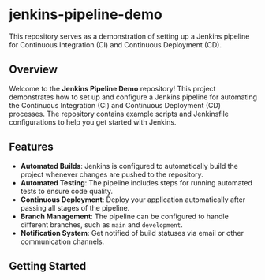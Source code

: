 # jenkins-pipeline-demo
This repository serves as a demonstration of setting up a Jenkins pipeline for Continuous Integration (CI) and Continuous Deployment (CD). 



## Overview

Welcome to the **Jenkins Pipeline Demo** repository! This project demonstrates how to set up and configure a Jenkins pipeline for automating the Continuous Integration (CI) and Continuous Deployment (CD) processes. The repository contains example scripts and Jenkinsfile configurations to help you get started with Jenkins.

## Features

- **Automated Builds**: Jenkins is configured to automatically build the project whenever changes are pushed to the repository.
- **Automated Testing**: The pipeline includes steps for running automated tests to ensure code quality.
- **Continuous Deployment**: Deploy your application automatically after passing all stages of the pipeline.
- **Branch Management**: The pipeline can be configured to handle different branches, such as `main` and `development`.
- **Notification System**: Get notified of build statuses via email or other communication channels.

## Getting Started
